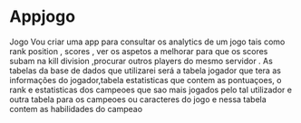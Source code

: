 # Appjogo
Jogo
Vou criar uma app para consultar os analytics de um jogo tais como rank position , scores , 
ver os aspetos a melhorar para que os scores subam na kill division ,procurar outros players
do mesmo servidor .
As tabelas da base de dados que utilizarei será a tabela jogador que tera as informações do jogador,tabela estatisticas que contem as pontuaçoes, o rank e estatisticas dos campeoes que sao mais jogados pelo tal utilizador e outra tabela para os campeoes ou caracteres do jogo e nessa tabela contem as habilidades do campeao
